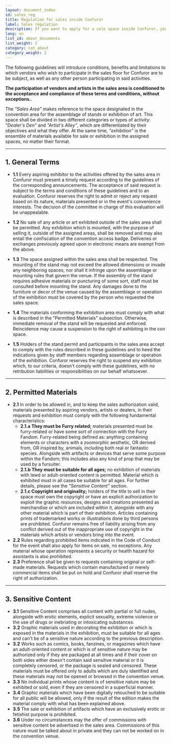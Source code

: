 ```yaml
---
layout: document_index
id: sales_reg
title: Regulation for sales inside Confuror
label: Sales regulation
description: If you want to apply for a sale space inside Confuror, you should read carefully this regulation to be prepared. Last revision February 2019.
lang: en
list_id: about_documents
list_weight: 2
category: cat_about
category_weight: 2
---
```


The following guidelines will introduce conditions, benefits and limitations to which vendors who wish to participate in the sales floor for Confuror are to be subject, as well as any other person participating in said activities.

**The participation of vendors and artists in the sales area is conditioned to the acceptance and compliance of these terms and conditions, without exceptions.**.

The *"Sales Area"* makes reference to the space designated in the convention area for the assemblage of stands or exhibition of art. This space shall be divided in two different categories or types of activity: *"Dealer's Den"* and *"Artist's Alley"*, which are differentiated by their objectives and what they offer. At the same time, *"exhibition"* is the ensemble of materials available for sale or exhibition in the assigned spaces, no matter their format.

---

<a name="general_terms"></a>

## 1. General Terms

- **1.1** Every aspiring exhibitor to the activities offered by the sales area in Confuror must present a timely request according to the guidelines of the corresponding announcements. The acceptance of said request is subject to the terms and conditions of these guidelines and to an evaluation. Confuror reserves the right to admit or reject any request based on its nature, materials presented or in the event's convenience interests. The decision of the committee in charge of this evaluation will be unappealable.

- **1.2** No sale of any article or art exhibited outside of the sales area shall be permitted. Any exhibition which is mounted, with the purpose of selling it, outside of the assigned areas, shall be removed and may also entail the confiscation of the convention access badge. Deliveries or exchanges previously agreed upon in electronic means are exempt from the above.

- **1.3** The space assigned within the sales area shall be respected. The mounting of the stand may not exceed the allowed dimensions or invade any neighboring spaces, nor shall it infringe upon the assemblage or mounting rules that govern the venue. If the assembly of the stand requires adhesive materials or puncturing of some sort, staff must be consulted before mounting the stand. Any damages done to the furniture or decor of the venue caused by the assemblage or operation of the exhibition must be covered by the person who requested the sales space.

- **1.4** The materials conforming the exhibition area must comply with what is described in the "Permitted Materials" subsection. Otherwise, immediate removal of the stand will be requested and enforced. Reincidence may cause a suspension to the right of exhibiting in the con space.

- **1.5** Holders of the stand permit and participants in the sales area accept to comply with the rules described in these guidelines and to heed the indications given by staff members regarding assemblage or operation of the exhibition. Confuror reserves the right to suspend any exhibition which, to our criteria, doesn't comply with these guidelines, with no retribution liabilities or responsibilities on our behalf whatsoever.

---

<a name="permited_materials"></a>

## 2. Permitted Materials

- **2.1** In order to be allowed in, and to keep the sales authorization valid, materials presented by aspiring vendors, artists or dealers, in their requests and exhibition must comply with the following fundamental characteristics:
  - **2.1.a They must be Furry related;** materials presented must be furry-related or have some sort of connection with the Furry Fandom. Furry-related being defined as: anything containing elements or characters with a zoomorphic aesthetic, OR derived from, OR inspired by, animals, including both real or fantastic species. Alongside with artifacts or devices that serve some purpose within the Fandom; this includes also any kind of prop that may be used by a fursuiter.
  - **2.1.b They must be suitable for all ages;** no exhibition of materials with lewd or adult-oriented content is permitted. Material which is exhibited must in all cases be suitable for all ages. For further details, please see the *"Sensitive Content"* section.
  - **2.1.c Copyright and originality;** holders of the title to sell in their space must own the copyright or have an explicit authorization to exploit the graphic resources, designs and creations presented as merchandise or which are included within it, alongside with any other material which is part of their exhibition. Articles containing prints of trademarked works or illustrations done by third persons are prohibited. Confuror remains free of liability arising from any conflict derived out of the inappropriate use of copyright in the materials which artists or vendors bring into the event.
- **2.2** Rules regarding prohibited items indicated in the Code of Conduct for the event shall also apply for items on sale, no exceptions. Any material whose operation represents a security or health hazard for assistants is also prohibited.
- **2.3** Preference shall be given to requests containing original or self-made materials. Requests which contain manufactured or merely commercial items shall be put on hold and Confuror shall reserve the right of authorization.

---

<a name="sensitive_content"></a>

## 3. Sensitive Content

- **3.1** Sensitive Content comprises all content with partial or full nudes, alongside with erotic elements, explicit sexuality, extreme violence or the use of drugs or inebriating or intoxicating substances.
- **3.2** Graphic materials used in decorating the exhibition or which is exposed in the materials in the exhibition, must be suitable for all ages and can't be of a sensitive nature according to the previous description.
- **3.2** Works such as comics, books, fanzines, or magazines which have an adult-oriented content or which is of sensitive nature may be authorized only if they are packaged at all times and if their cover on both sides either doesn't contain said sensitive material or it is completely censored, or the package is sealed and censored. These materials must be offered only to adults which are duly identified and these materials may not be opened or browsed in the convention venue.
- **3.3** No individual prints whose content is of sensitive nature may be exhibited or sold, even if they are censored in a superficial manner. 
- **3.4** Graphic materials which have been digitally retouched to be suitable for all public will be allowed, only if the result of the edition makes the material comply with what has been explained above.
- **3.5** The sale or exhibition of artifacts which have an exclusively erotic or fetishist purpose is prohibited.
- **3.6** Under no circumstances may the offer of commissions with sensitive content be advertised in the sales area. Commissions of this nature must be talked about in private and they can not be worked on in the convention venue.